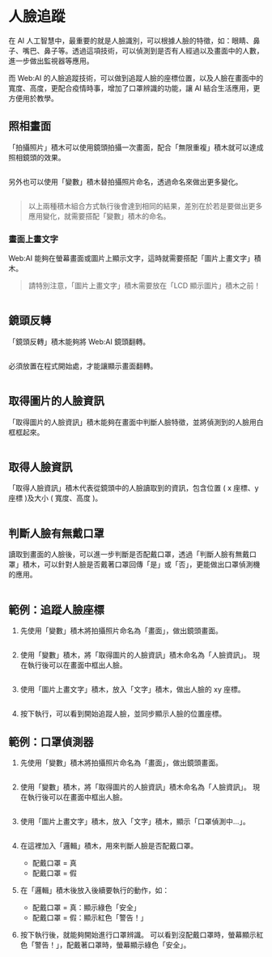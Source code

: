 

# 人臉追蹤

在 AI 人工智慧中，最重要的就是人臉識別，可以根據人臉的特徵，如：眼睛、鼻子、嘴巴、鼻子等。透過這項技術，可以偵測到是否有人經過以及畫面中的人數，進一步做出監視器等應用。

而 Web:AI 的人臉追蹤技術，可以做到追蹤人臉的座標位置，以及人臉在畫面中的寬度、高度，更配合疫情時事，增加了口罩辨識的功能，讓 AI 結合生活應用，更方便用於教學。

## 照相畫面

「拍攝照片」積木可以使用鏡頭拍攝一次畫面，配合「無限重複」積木就可以達成照相鏡頭的效果。

<img src="https://md.webduino.io/uploads/upload_e5f0e28421cf299a02c56d80badc8485.png" alt="" width="">

另外也可以使用「變數」積木替拍攝照片命名，透過命名來做出更多變化。

<img src="https://md.webduino.io/uploads/upload_2630972dadc38129eb09e64e7d262658.png" alt="" width="">

> 以上兩種積木組合方式執行後會達到相同的結果，差別在於若是要做出更多應用變化，就需要搭配「變數」積木的命名。

### 畫面上畫文字

Web:AI 能夠在螢幕畫面或圖片上顯示文字，這時就需要搭配「圖片上畫文字」積木。

> 請特別注意，「圖片上畫文字」積木需要放在「LCD 顯示圖片」積木之前！

<img src="https://md.webduino.io/uploads/upload_d4fc3f4eca1a16281c9aade6bb111715.png" alt="" width="">

## 鏡頭反轉

「鏡頭反轉」積木能夠將 Web:AI 鏡頭翻轉。

<img src="https://md.webduino.io/uploads/upload_2763326c22227fa00047cd26a391341e.png" alt="" width="">

必須放置在程式開始處，才能讓顯示畫面翻轉。

<img src="https://md.webduino.io/uploads/upload_3f75f6bd07c715fad3e9c806c6ff7e2c.png" alt="" width="">

## 取得圖片的人臉資訊

「取得圖片的人臉資訊」積木能夠在畫面中判斷人臉特徵，並將偵測到的人臉用白框框起來。

<img src="https://md.webduino.io/uploads/upload_deef20fc56ca67c2a61f0dff7ffa4865.png" alt="" width="">

## 取得人臉資訊

「取得人臉資訊」積木代表從鏡頭中的人臉讀取到的資訊，包含位置 ( x 座標、y 座標 )及大小 ( 寬度、高度 )。

<img src="https://md.webduino.io/uploads/upload_300c4b47308ba5100134338d8f53ce3e.png" alt="" width="">

## 判斷人臉有無戴口罩

讀取到畫面的人臉後，可以進一步判斷是否配戴口罩，透過「判斷人臉有無戴口罩」積木，可以針對人臉是否戴著口罩回傳「是」或「否」，更能做出口罩偵測機的應用。

<img src="https://md.webduino.io/uploads/upload_bb7707e5b01fea74606915bc5f4cd6a7.png" alt="" width="">

## 範例：追蹤人臉座標

1. 先使用「變數」積木將拍攝照片命名為「畫面」，做出鏡頭畫面。

   <img src="https://md.webduino.io/uploads/upload_f345072205d970e61952b802116f042a.png" alt="" width="">

2. 使用「變數」積木，將「取得圖片的人臉資訊」積木命名為「人臉資訊」。
    現在執行後可以在畫面中框出人臉。

    <img src="https://md.webduino.io/uploads/upload_396fb589d4157779453859ca5fe4c8e2.png" alt="" width="">

3. 使用「圖片上畫文字」積木，放入「文字」積木，做出人臉的 xy 座標。

   <img src="https://md.webduino.io/uploads/upload_b96f96011107dd369cc944a6705d8edc.png" alt="" width="">

4. 按下執行，可以看到開始追蹤人臉，並同步顯示人臉的位置座標。

## 範例：口罩偵測器

1. 先使用「變數」積木將拍攝照片命名為「畫面」，做出鏡頭畫面。

    <img src="https://md.webduino.io/uploads/upload_f345072205d970e61952b802116f042a.png" alt="" width="">

2. 使用「變數」積木，將「取得圖片的人臉資訊」積木命名為「人臉資訊」。
    現在執行後可以在畫面中框出人臉。

    <img src="https://md.webduino.io/uploads/upload_396fb589d4157779453859ca5fe4c8e2.png" alt="" width="">

3. 使用「圖片上畫文字」積木，放入「文字」積木，顯示「口罩偵測中...」。

    <img src="https://md.webduino.io/uploads/upload_ca1d491ec5330d6f497741e0a5d1cda9.png" alt="" width="">
 
4. 在這裡加入「邏輯」積木，用來判斷人臉是否配戴口罩。
    - 配戴口罩 = 真
    - 配戴口罩 = 假 

    <img src="https://md.webduino.io/uploads/upload_8ce4a924ea5ece392c3c0e5f025cf75b.png" alt="" width="">

5. 在「邏輯」積木後放入後續要執行的動作，如：
    - 配戴口罩 = 真：顯示綠色「安全」
    - 配戴口罩 = 假：顯示紅色「警告！」

    <img src="https://md.webduino.io/uploads/upload_80741458ce4b6175eeb718ce5cf239d1.png" alt="" width="">

6. 按下執行後，就能夠開始進行口罩辨識。
可以看到沒配戴口罩時，螢幕顯示紅色「警告！」，配戴著口罩時，螢幕顯示綠色「安全」。
